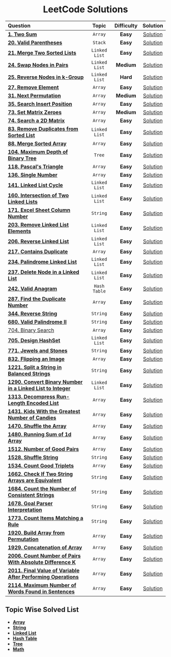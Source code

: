 <div align = "center" >
  
# LeetCode Solutions

| Question                                                                                                                                            |     Topic     | Difficulty |                                            Solution                                            |
| :-------------------------------------------------------------------------------------------------------------------------------------------------- | :-----------: | :--------: | :--------------------------------------------------------------------------------------------: |
| [**1. Two Sum**](https://leetcode.com/problems/two-sum/)                                                                                            |    `Array`    |  **Easy**  |                         [Solution](../LeetCode/Array/0001.Two_Sum.cpp)                         |
| [**20. Valid Parentheses**](https://leetcode.com/problems/valid-parentheses/)                                                                       |    `Stack`    |  **Easy**  |                        [Solution](../Stack/0020.Valid_Parentheses.cpp)                         |
| [**21. Merge Two Sorted Lists**](https://leetcode.com/problems/merge-two-sorted-lists/)                                                             | `Linked List` |  **Easy**  |              [Solution](../LeetCode/Linked_List/0021.Merge_Two_Sorted_Lists.cpp)               |
| [**24. Swap Nodes in Pairs**](https://leetcode.com/problems/swap-nodes-in-pairs/)                                                                   | `Linked List` | **Medium** |                [Solution](../LeetCode/Linked_List/0024.Swap_Nodes_in_Pairs.cpp)                |
| [**25. Reverse Nodes in k-Group**](https://leetcode.com/problems/reverse-nodes-in-k-group/)                                                         | `Linked List` |  **Hard**  |             [Solution](../LeetCode/Linked_List/0025.Reverse_Nodes_in_k-Group.cpp)              |
| [**27. Remove Element**](https://leetcode.com/problems/remove-element/)                                                                             |    `Array`    |  **Easy**  |                     [Solution](../LeetCode/Array/0027.Remove_Element.cpp)                      |
| [**31. Next Permutation**](https://leetcode.com/problems/next-permutation/)                                                                         |    `Array`    | **Medium** |                    [Solution](../LeetCode/Array/0031.Next_Permutation.cpp)                     |
| [**35. Search Insert Position**](https://leetcode.com/problems/search-insert-position/)                                                             |    `Array`    |  **Easy**  |                 [Solution](../LeetCode/Array/0035.Search_Insert_Position.cpp)                  |
| [**73. Set Matrix Zeroes**](https://leetcode.com/problems/set-matrix-zeroes/)                                                                       |    `Array`    | **Medium** |                    [Solution](../LeetCode/Array/0073.Set_Matrix_Zeroes.cpp)                    |
| [**74. Search a 2D Matrix**](https://leetcode.com/problems/search-a-2d-matrix/)                                                                     |    `Array`    |  **Easy**  |                   [Solution](../LeetCode/Array/0074.Search_a_2D_Matrix.cpp)                    |
| [**83. Remove Duplicates from Sorted List**](https://leetcode.com/problems/remove-duplicates-from-sorted-list/)                                     | `Linked List` |  **Easy**  |        [Solution](../LeetCode/Linked_List/0083.Remove_Duplicates_from_Sorted_List.cpp)         |
| [**88. Merge Sorted Array**](https://leetcode.com/problems/merge-sorted-array/)                                                                     |    `Array`    |  **Easy**  |                   [Solution](../LeetCode/Array/0088.Merge_Sorted_Array.cpp)                    |
| [**104. Maximum Depth of Binary Tree**](https://leetcode.com/problems/maximum-depth-of-binary-tree/)                                                |    `Tree`     |  **Easy**  |              [Solution](../LeetCode/Tree/0104._Maximum_Depth_of_Binary_Tree.cpp)               |
| [**118. Pascal's Triangle**](https://leetcode.com/problems/pascals-triangle/)                                                                       |    `Array`    |  **Easy**  |                    [Solution](../LeetCode/Array/0118.Pascal's_Triangle.cpp)                    |
| [**136. Single Number**](https://leetcode.com/problems/single-number/)                                                                              |    `Array`    |  **Easy**  |                      [Solution](../LeetCode/Array/0136.Single_Number.cpp)                      |
| [**141. Linked List Cycle**](https://leetcode.com/problems/linked-list-cycle/)                                                                      | `Linked List` |  **Easy**  |                 [Solution](../LeetCode/Linked_List/0141.Linked_List_Cycle.cpp)                 |
| [**160. Intersection of Two Linked Lists**](https://leetcode.com/problems/intersection-of-two-linked-lists/)                                        | `Linked List` |  **Easy**  |         [Solution](../LeetCode/Linked_List/0160.Intersection_of_Two_Linked_Lists.cpp)          |
| [**171. Excel Sheet Column Number**](https://leetcode.com/problems/excel-sheet-column-number/)                                                      |   `String`    |  **Easy**  |               [Solution](../LeetCode/String/0171.Excel_Sheet_Column_Number.cpp)                |
| [**203. Remove Linked List Elements**](https://leetcode.com/problems/remove-linked-list-elements/)                                                  | `Linked List` |  **Easy**  |            [Solution](../LeetCode/Linked_List/0203.Remove_Linked_List_Elements.cpp)            |
| [**206. Reverse Linked List**](https://leetcode.com/problems/reverse-linked-list/)                                                                  | `Linked List` |  **Easy**  |                [Solution](../LeetCode/Linked_List/0206.Reverse_Linked_List.cpp)                |
| [**217. Contains Duplicate**](https://leetcode.com/problems/contains-duplicate/)                                                                    |    `Array`    |  **Easy**  |                   [Solution](../LeetCode/Array/0217.Contains_Duplicate.cpp)                    |
| [**234. Palindrome Linked List**](https://leetcode.com/problems/palindrome-linked-list/)                                                            | `Linked List` |  **Easy**  |              [Solution](../LeetCode/Linked_List/0234.Palindrome_Linked_List.cpp)               |
| [**237. Delete Node in a Linked List**](https://leetcode.com/problems/delete-node-in-a-linked-list/)                                                | `Linked List` |  **Easy**  |           [Solution](../LeetCode/Linked_List/0237.Delete_Node_in_a_Linked_List.cpp)            |
| [**242. Valid Anagram**](https://leetcode.com/problems/valid-anagram/)                                                                              | `Hash Table`  |  **Easy**  |                    [Solution](../LeetCode/Hash_Table/242.Valid_Anagram.cpp)                    |
| [**287. Find the Duplicate Number**](https://leetcode.com/problems/find-the-duplicate-number/)                                                      |    `Array`    |  **Easy**  |                [Solution](../LeetCode/Array/0287.Find_the_Duplicate_Number.cpp)                |
| [**344. Reverse String**](https://leetcode.com/problems/reverse-string/)                                                                            |   `String`    |  **Easy**  |                     [Solution](../LeetCode/String/0344.Reverse_String.cpp)                     |
| [**680. Valid Palindrome II**](https://leetcode.com/problems/valid-palindrome-ii/)                                                                  |   `String`    |  **Easy**  |                  [Solution](../LeetCode/String/0680.Valid_Palindrome_II.cpp)                   |
| [704. Binary Search](https://leetcode.com/problems/binary-search/)                                                                                  |    `Array`    |  **Easy**  |                      [Solution](../LeetCode/Array/0704.Binary_Search.cpp)                      |
| [**705. Design HashSet**](https://leetcode.com/problems/design-hashset/)                                                                            | `Linked List` |  **Easy**  |                  [Solution](../LeetCode/Linked_List/0705.Design_HashSet.cpp)                   |
| [**771. Jewels and Stones**](https://leetcode.com/problems/jewels-and-stones/)                                                                      |   `String`    |  **Easy**  |                   [Solution](../LeetCode/String/0771.Jewels_and_Stones.cpp)                    |
| [**832. Flipping an Image**](https://leetcode.com/problems/flipping-an-image/)                                                                      |    `Array`    |  **Easy**  |                    [Solution](../LeetCode/Array/0832.Flipping_an_Image.cpp)                    |
| [**1221. Split a String in Balanced Strings**](https://leetcode.com/problems/split-a-string-in-balanced-strings/)                                   |   `String`    |  **Easy**  |           [Solution](../LeetCode/String/1221.Split_a_String_in_Balanced_Strings.cpp)           |
| [**1290. Convert Binary Number in a Linked List to Integer**](https://leetcode.com/problems/convert-binary-number-in-a-linked-list-to-integer/)     | `Linked List` |  **Easy**  | [Solution](../LeetCode/Linked_List/1290.Convert_Binary_Number_in_a_Linked_List_to_Integer.cpp) |
| [**1313. Decompress Run-Length Encoded List**](https://leetcode.com/problems/decompress-run-length-encoded-list/)                                   |    `Array`    |  **Easy**  |           [Solution](../LeetCode/Array/1313.Decompress_Run-Length_Encoded_List.cpp)            |
| [**1431. Kids With the Greatest Number of Candies**](https://leetcode.com/problems/kids-with-the-greatest-number-of-candies/)                       |    `Array`    |  **Easy**  |        [Solution](../LeetCode/Array/1431.Kids_With_the_Greatest_Number_of_Candies.cpp)         |
| [**1470. Shuffle the Array**](https://leetcode.com/problems/shuffle-the-array/)                                                                     |    `Array`    |  **Easy**  |                    [Solution](../LeetCode/Array/1470.Shuffle_the_Array.cpp)                    |
| [**1480. Running Sum of 1d Array**](https://leetcode.com/problems/running-sum-of-1d-array/)                                                         |    `Array`    |  **Easy**  |                 [Solution](../LeetCode/Array/1480.Running_Sum_of_1d_Array.cpp)                 |
| [**1512. Number of Good Pairs**](https://leetcode.com/problems/number-of-good-pairs/)                                                               |    `Array`    |  **Easy**  |                  [Solution](../LeetCode/Array/1512.Number_of_Good_Pairs.cpp)                   |
| [**1528. Shuffle String**](https://leetcode.com/problems/shuffle-string/)                                                                           |   `String`    |  **Easy**  |                     [Solution](../LeetCode/String/1528.Shuffle_String.cpp)                     |
| [**1534. Count Good Triplets**](https://leetcode.com/problems/count-good-triplets/)                                                                 |    `Array`    |  **Easy**  |                   [Solution](../LeetCode/Array/1534.Count_Good_Triplets.cpp)                   |
| [**1662. Check If Two String Arrays are Equivalent**](https://leetcode.com/problems/check-if-two-string-arrays-are-equivalent/)                     |   `String`    |  **Easy**  |       [Solution](../LeetCode/String/1662.Check_If_Two_String_Arrays_are_Equivalent.cpp)        |
| [**1684. Count the Number of Consistent Strings**](https://leetcode.com/problems/count-the-number-of-consistent-strings/)                           |   `String`    |  **Easy**  |         [Solution](../LeetCode/String/1684.Count_the_Number_of_Consistent_Strings.cpp)         |
| [**1678. Goal Parser Interpretation**](https://leetcode.com/problems/goal-parser-interpretation/)                                                   |   `String`    |  **Easy**  |               [Solution](../LeetCode/String/1678.Goal_Parser_Interpretation.cpp)               |
| [**1773. Count Items Matching a Rule**](https://leetcode.com/problems/count-items-matching-a-rule/)                                                 |   `String`    |  **Easy**  |              [Solution](../LeetCode/String/1773.Count_Items_Matching_a_Rule.cpp)               |
| [**1920. Build Array from Permutation**](https://leetcode.com/problems/build-array-from-permutation/)                                               |    `Array`    |  **Easy**  |              [Solution](../LeetCode/Array/1920.Build_Array_from_Permutation.cpp)               |
| [**1929. Concatenation of Array**](https://leetcode.com/problems/concatenation-of-array/)                                                           |    `Array`    |  **Easy**  |                 [Solution](../LeetCode/Array/1929.Concatenation_of_Array.cpp)                  |
| [**2006. Count Number of Pairs With Absolute Difference K**](https://leetcode.com/problems/count-number-of-pairs-with-absolute-difference-k/)       |    `Array`    |  **Easy**  |    [Solution](../LeetCode/Array/2006.Count_Number_of_Pairs_With_Absolute_Difference_K.cpp)     |
| [**2011. Final Value of Variable After Performing Operations**](https://leetcode.com/problems/final-value-of-variable-after-performing-operations/) |    `Array`    |  **Easy**  |   [Solution](../LeetCode/Array/2011.Final_Value_of_Variable_After_Performing_Operations.cpp)   |
| [**2114. Maximum Number of Words Found in Sentences**](https://leetcode.com/problems/maximum-number-of-words-found-in-sentences/)                   |    `Array`    |  **Easy**  |       [Solution](../LeetCode/Array/2114.Maximum_Number_of_Words_Found_in_Sentences.cpp)        |

  </div>
  
## Topic Wise Solved List
  
* [**Array**](../LeetCode/Array/)
* [**String**](../LeetCode/String/)
* [**Linked List**](../LeetCode/Linked%20List/)
* [**Hash Table**](../LeetCode/Hash_Table/)
* [**Tree**](../LeetCode/Tree/)
* [**Math**](../LeetCode/Math/)
